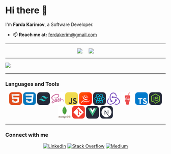 # Hi there 👋

I'm **Farda Karimov**, a Software Developer.

- 📫 **Reach me at:** [ferdakerim@gmail.com](mailto:ferdakerim@gmail.com)

---


<div style="display: flex; flex-wrap: wrap; justify-content: center; gap: 20px;">
  <img src="https://github-readme-stats.vercel.app/api?username=KarimovFarda&show_icons=true&hide_title=true&count_private=true&include_all_commits=true&theme=gotham" style="max-width: 49%;" />
   <img src="https://github-readme-stats.vercel.app/api/top-langs/?username=KarimovFarda&layout=compact&theme=gotham&custom_title=Statistics&langs_count=8"style="max-width: 49%;" />
</div>

---

<div align="left">
  <img src="https://github-readme-streak-stats.herokuapp.com/?user=KarimovFarda&theme=gotham&hide_border=false" width="70%" />
</div>

---

### Languages and Tools

<p align="center">
  <a href="https://www.w3.org/html/" target="_blank"><img src="https://github.com/tandpfun/skill-icons/blob/main/icons/HTML.svg" alt="HTML5" width="40" height="40" /></a>
  <a href="https://www.w3schools.com/css/" target="_blank"><img src="https://github.com/tandpfun/skill-icons/blob/main/icons/CSS.svg" alt="CSS3" width="40" height="40" /></a>
  <a href="https://tailwindcss.com/" target="_blank"><img src="https://github.com/tandpfun/skill-icons/blob/main/icons/TailwindCSS-Dark.svg" alt="Tailwind CSS" width="40" height="40" /></a>
  <a href="https://sass-lang.com" target="_blank"><img src="https://raw.githubusercontent.com/devicons/devicon/master/icons/sass/sass-original.svg" alt="Sass" width="40" height="40" /></a>
  <a href="https://developer.mozilla.org/en-US/docs/Web/JavaScript" target="_blank"><img src="https://github.com/tandpfun/skill-icons/blob/main/icons/JavaScript.svg" alt="JavaScript" width="40" height="40" /></a>
  <a href="https://jquery.com/" target="_blank"><img src="https://github.com/tandpfun/skill-icons/blob/main/icons/JQuery.svg" alt="jQuery" width="40" height="40" /></a>
  <a href="https://reactjs.org/" target="_blank"><img src="https://github.com/tandpfun/skill-icons/blob/main/icons/React-Dark.svg" alt="React" width="40" height="40" /></a>
  <a href="https://redux.js.org" target="_blank"><img src="https://raw.githubusercontent.com/devicons/devicon/master/icons/redux/redux-original.svg" alt="Redux" width="40" height="40" /></a>
  <a href="https://gulpjs.com" target="_blank"><img src="https://raw.githubusercontent.com/devicons/devicon/master/icons/gulp/gulp-plain.svg" alt="Gulp" width="40" height="40" /></a>
  <a href="https://www.typescriptlang.org/" target="_blank"><img src="https://github.com/tandpfun/skill-icons/blob/main/icons/TypeScript.svg" alt="TypeScript" width="40" height="40" /></a>
  <a href="https://nodejs.org" target="_blank"><img src="https://github.com/tandpfun/skill-icons/blob/main/icons/NodeJS-Dark.svg" alt="Node.js" width="40" height="40" /></a>
  <a href="https://www.mongodb.com/" target="_blank"><img src="https://raw.githubusercontent.com/devicons/devicon/master/icons/mongodb/mongodb-original-wordmark.svg" alt="MongoDB" width="40" height="40" /></a>
  <a href="https://git-scm.com/" target="_blank"><img src="https://github.com/tandpfun/skill-icons/blob/main/icons/Git.svg" alt="Git" width="40" height="40" /></a>
  <a href="https://vuejs.org/" target="_blank"><img src="https://github.com/tandpfun/skill-icons/blob/main/icons/VueJS-Dark.svg" alt="Vue.js" width="40" height="40" /></a>
  <a href="https://nextjs.org/" target="_blank"><img src="https://github.com/tandpfun/skill-icons/blob/main/icons/NextJS-Dark.svg" alt="Next.js" width="40" height="40" /></a>
</p>

---

### Connect with me

<p align="center">
  <a href="https://linkedin.com/in/farda-karimov-8a00a9183/" target="_blank"><img src="https://raw.githubusercontent.com/rahuldkjain/github-profile-readme-generator/master/src/images/icons/Social/linked-in-alt.svg" alt="LinkedIn" height="30" width="40" /></a>
  <a href="https://stackoverflow.com/users/14307167/karimovfarda" target="_blank"><img src="https://raw.githubusercontent.com/rahuldkjain/github-profile-readme-generator/master/src/images/icons/Social/stack-overflow.svg" alt="Stack Overflow" height="30" width="40" /></a>
  <a href="https://medium.com/@fardakarimov" target="_blank"><img src="https://raw.githubusercontent.com/rahuldkjain/github-profile-readme-generator/master/src/images/icons/Social/medium.svg" alt="Medium" height="30" width="40" /></a>
</p>
